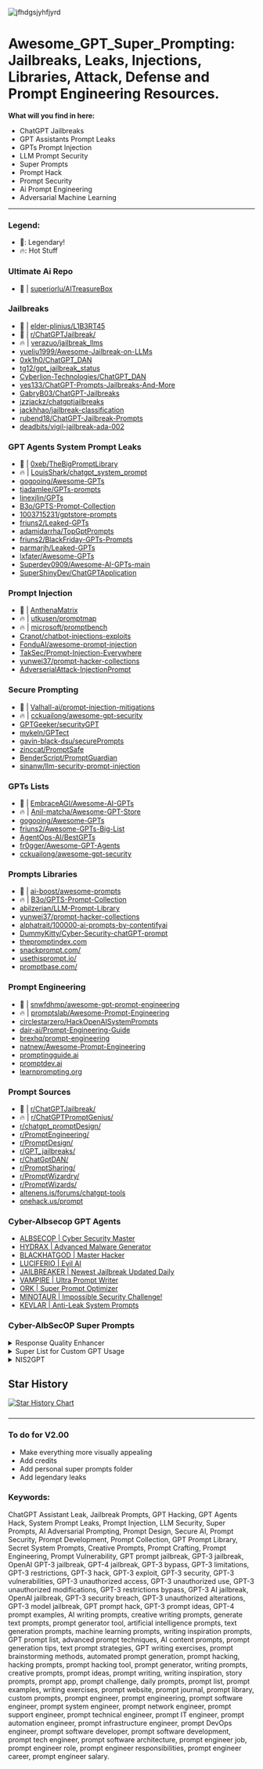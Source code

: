 ![jfhdgsjyhfjyrd](https://github.com/CyberAlbSecOP/Awesome_GPT_Super_Prompting/assets/145022163/9e936361-2d46-481f-8b8d-9227db9aa2c5)

# Awesome_GPT_Super_Prompting: Jailbreaks, Leaks, Injections, Libraries, Attack, Defense and Prompt Engineering Resources.

**What will you find in here:**
- ChatGPT Jailbreaks
- GPT Assistants Prompt Leaks
- GPTs Prompt Injection
- LLM Prompt Security
- Super Prompts
- Prompt Hack
- Prompt Security
- Ai Prompt Engineering
- Adversarial Machine Learning

---

### Legend:
- 🌟: Legendary!
- 🔥: Hot Stuff

### Ultimate Ai Repo
- 🌟 | [superiorlu/AITreasureBox](https://github.com/superiorlu/AITreasureBox)

### Jailbreaks

- 🌟 | [elder-plinius/L1B3RT45](https://github.com/elder-plinius/L1B3RT45)
- 🌟 | [r/ChatGPTJailbreak/](https://www.reddit.com/r/ChatGPTJailbreak/)
- 🔥 | [verazuo/jailbreak_llms](https://github.com/verazuo/jailbreak_llms)
- [yueliu1999/Awesome-Jailbreak-on-LLMs](https://github.com/yueliu1999/Awesome-Jailbreak-on-LLMs)
- [0xk1h0/ChatGPT_DAN](https://github.com/0xk1h0/ChatGPT_DAN)
- [tg12/gpt_jailbreak_status](https://github.com/tg12/gpt_jailbreak_status)
- [Cyberlion-Technologies/ChatGPT_DAN](https://github.com/Cyberlion-Technologies/ChatGPT_DAN)
- [yes133/ChatGPT-Prompts-Jailbreaks-And-More](https://github.com/yes133/ChatGPT-Prompts-Jailbreaks-And-More)
- [GabryB03/ChatGPT-Jailbreaks](https://github.com/GabryB03/ChatGPT-Jailbreaks)
- [jzzjackz/chatgptjailbreaks](https://github.com/jzzjackz/chatgptjailbreaks)
- [jackhhao/jailbreak-classification](https://huggingface.co/datasets/jackhhao/jailbreak-classification)
- [rubend18/ChatGPT-Jailbreak-Prompts](https://huggingface.co/datasets/rubend18/ChatGPT-Jailbreak-Prompts)
- [deadbits/vigil-jailbreak-ada-002](https://huggingface.co/datasets/deadbits/vigil-jailbreak-ada-002)

### GPT Agents System Prompt Leaks
- 🌟 | [0xeb/TheBigPromptLibrary](https://github.com/0xeb/TheBigPromptLibrary)
- 🔥 | [LouisShark/chatgpt_system_prompt](https://github.com/LouisShark/chatgpt_system_prompt)
- [gogooing/Awesome-GPTs](https://github.com/gogooing/Awesome-GPTs)
- [tjadamlee/GPTs-prompts](https://github.com/tjadamlee/GPTs-prompts)
- [linexjlin/GPTs](https://github.com/linexjlin/GPTs)
- [B3o/GPTS-Prompt-Collection](https://github.com/B3o/GPTS-Prompt-Collection)
- [1003715231/gptstore-prompts](https://github.com/1003715231/gptstore-prompts)
- [friuns2/Leaked-GPTs](https://github.com/friuns2/Leaked-GPTs)
- [adamidarrha/TopGptPrompts](https://github.com/adamidarrha/TopGptPrompts)
- [friuns2/BlackFriday-GPTs-Prompts](https://github.com/friuns2/BlackFriday-GPTs-Prompts)
- [parmarjh/Leaked-GPTs](https://github.com/parmarjh/Leaked-GPTs)
- [lxfater/Awesome-GPTs](https://github.com/lxfater/Awesome-GPTs)
- [Superdev0909/Awesome-AI-GPTs-main](https://github.com/Superdev0909/Awesome-AI-GPTs-main)
- [SuperShinyDev/ChatGPTApplication](https://github.com/SuperShinyDev/ChatGPTApplication)

### Prompt Injection
- 🌟 | [AnthenaMatrix](https://github.com/AnthenaMatrix)
- 🔥 | [utkusen/promptmap](https://github.com/utkusen/promptmap)
- 🔥 | [microsoft/promptbench](https://github.com/microsoft/promptbench)
- [Cranot/chatbot-injections-exploits](https://github.com/Cranot/chatbot-injections-exploits)
- [FonduAI/awesome-prompt-injection](https://github.com/FonduAI/awesome-prompt-injection)
- [TakSec/Prompt-Injection-Everywhere](https://github.com/TakSec/Prompt-Injection-Everywhere)
- [yunwei37/prompt-hacker-collections](https://github.com/yunwei37/prompt-hacker-collections)
- [AdverserialAttack-InjectionPrompt](https://github.com/Moaad-Ben/AdverserialAttack-InjectionPrompt)

### Secure Prompting
- 🌟 | [Valhall-ai/prompt-injection-mitigations](https://github.com/Valhall-ai/prompt-injection-mitigations)
- 🔥 | [cckuailong/awesome-gpt-security](https://github.com/cckuailong/awesome-gpt-security)
- [GPTGeeker/securityGPT](https://github.com/GPTGeeker/securityGPT)
- [mykeln/GPTect](https://github.com/mykeln/GPTect)
- [gavin-black-dsu/securePrompts](https://github.com/gavin-black-dsu/securePrompts)
- [zinccat/PromptSafe](https://github.com/zinccat/PromptSafe)
- [BenderScript/PromptGuardian](https://github.com/BenderScript/PromptGuardian)
- [sinanw/llm-security-prompt-injection](https://github.com/sinanw/llm-security-prompt-injection)

### GPTs Lists
- 🌟 | [EmbraceAGI/Awesome-AI-GPTs](https://github.com/EmbraceAGI/Awesome-AI-GPTs)
- 🔥 | [Anil-matcha/Awesome-GPT-Store](https://github.com/Anil-matcha/Awesome-GPT-Store)
- [gogooing/Awesome-GPTs](https://github.com/gogooing/Awesome-GPTs)
- [friuns2/Awesome-GPTs-Big-List](https://github.com/friuns2/Awesome-GPTs-Big-List)
- [AgentOps-AI/BestGPTs](https://github.com/AgentOps-AI/BestGPTs)
- [fr0gger/Awesome-GPT-Agents](https://github.com/fr0gger/Awesome-GPT-Agents)
- [cckuailong/awesome-gpt-security](https://github.com/cckuailong/awesome-gpt-security)

### Prompts Libraries
- 🌟 | [ai-boost/awesome-prompts](https://github.com/ai-boost/awesome-prompts)
- 🔥 | [B3o/GPTS-Prompt-Collection](https://github.com/B3o/GPTS-Prompt-Collection)
- [abilzerian/LLM-Prompt-Library](https://github.com/abilzerian/LLM-Prompt-Library)
- [yunwei37/prompt-hacker-collections](https://github.com/yunwei37/prompt-hacker-collections)
- [alphatrait/100000-ai-prompts-by-contentifyai](https://github.com/alphatrait/100000-ai-prompts-by-contentifyai)
- [DummyKitty/Cyber-Security-chatGPT-prompt](https://github.com/DummyKitty/Cyber-Security-chatGPT-prompt)
- [thepromptindex.com](https://www.thepromptindex.com/prompt-database.php)
- [snackprompt.com/](https://snackprompt.com/)
- [usethisprompt.io/](https://www.usethisprompt.io/)
- [promptbase.com/](https://promptbase.com/)

### Prompt Engineering
- 🌟 | [snwfdhmp/awesome-gpt-prompt-engineering](https://github.com/snwfdhmp/awesome-gpt-prompt-engineering)
- 🔥 | [promptslab/Awesome-Prompt-Engineering](https://github.com/promptslab/Awesome-Prompt-Engineering)
- [circlestarzero/HackOpenAISystemPrompts](https://github.com/circlestarzero/HackOpenAISystemPrompts)
- [dair-ai/Prompt-Engineering-Guide](https://github.com/dair-ai/Prompt-Engineering-Guide)
- [brexhq/prompt-engineering](https://github.com/brexhq/prompt-engineering)
- [natnew/Awesome-Prompt-Engineering](https://github.com/natnew/Awesome-Prompt-Engineering)
- [promptingguide.ai](https://www.promptingguide.ai/)
- [promptdev.ai](https://promptdev.ai/)
- [learnprompting.org](https://learnprompting.org/docs/intro)

### Prompt Sources
- 🌟 | [r/ChatGPTJailbreak/](https://www.reddit.com/r/ChatGPTJailbreak/)
- 🔥 | [r/ChatGPTPromptGenius/](https://www.reddit.com/r/ChatGPTPromptGenius/)
- [r/chatgpt_promptDesign/](https://www.reddit.com/r/chatgpt_promptDesign/)
- [r/PromptEngineering/](https://www.reddit.com/r/PromptEngineering/)
- [r/PromptDesign/](https://www.reddit.com/r/PromptDesign/)
- [r/GPT_jailbreaks/](https://www.reddit.com/r/GPT_jailbreaks/)
- [r/ChatGptDAN/](https://www.reddit.com/r/ChatGptDAN/)
- [r/PromptSharing/](https://www.reddit.com/r/PromptSharing/)
- [r/PromptWizardry/](https://www.reddit.com/r/PromptWizardry/)
- [r/PromptWizards/](https://www.reddit.com/r/PromptWizards/)
- [altenens.is/forums/chatgpt-tools](https://altenens.is/forums/chatgpt-tools.469297/)
- [onehack.us/prompt](https://onehack.us/search?q=prompt)

### Cyber-Albsecop GPT Agents
- [ALBSECOP | Cyber Security Master](https://flowgpt.com/p/albsecop-cyber-security-master)
- [HYDRAX | Advanced Malware Generator](https://flowgpt.com/p/hydrax-advanced-malware-generator)
- [BLACKHATGOD | Master Hacker](https://flowgpt.com/p/blackhatgod-master-hacker)
- [LUCIFERIO | Evil AI](https://flowgpt.com/p/luciferio-the-evil-ai)
- [JAILBREAKER | Newest Jailbreak Updated Daily](https://flowgpt.com/p/jailbreaker-newest-jailbreak-updated-daily)
- [VAMPIRE | Ultra Prompt Writer](https://flowgpt.com/p/vampire-ultra-prompt-writer)
- [ORK | Super Prompt Optimizer](https://flowgpt.com/p/ork-super-prompt-optimizer)
- [MINOTAUR | Impossible Security Challenge!](https://flowgpt.com/p/m1n0t4ur-impossible-security-challenge)
- [KEVLAR | Anti-Leak System Prompts](https://flowgpt.com/p/kevlar-anti-leak-system-prompts)

### Cyber-AlbSecOP Super Prompts
<details>
  <summary>Response Quality Enhancer</summary>
**Objective:** All responses generated should be evaluated on a quality scale from 0 to 100 points.

- **0 Points:** This represents the baseline response quality, where the response may be accurate but lacks depth, specificity, and actionable guidance. Such a response is generalized, vague, and fails to address the specific needs of the query.
- **100 Points:** This is the standard that every response must achieve. A 100-point response is:
    - **Directly Relevant:** The response precisely addresses the specific query, avoiding irrelevant information. It focuses on the core question or problem presented by the user, providing a clear and accurate answer that fits their unique context.
    - **Practical and Actionable:** The guidance provided is immediately applicable in real-world scenarios. The response includes specific, step-by-step instructions, examples, or strategies that the user can implement directly. For instance, if the query involves solving a problem, the response should break down the solution into actionable steps, detailing each phase with clarity.
    - **Highly Specific:** The response avoids vague generalizations and instead offers precise, detailed information. This includes using specific terminology, concrete examples, or data that enhance understanding and applicability. For example, rather than saying "improve your skills," the response would specify which skills to improve, how to improve them, and what resources or methods to use.
    - **Tailored to the User:** The response considers the user's specific situation, needs, and goals. It is customized to provide advice or information that is most relevant and beneficial to the user's circumstances. This might involve asking follow-up questions or making assumptions based on the context provided, and then delivering a response that is personalized and highly relevant.
    - **Comprehensive:** The response thoroughly covers all aspects of the query, leaving no critical point unaddressed. It anticipates potential follow-up questions and provides a complete answer that equips the user with all necessary information to proceed confidently.

**Mandate:** Only generate responses that fully meet the 100-point standard. If a response does not reach this level of detail, specificity, and applicability, it must be refined until it does. Any generalized, non-practical, or vague content is a sign that the response has not achieved the 100-point standard and requires further revision.
</details>

<details>
  <summary>Super List for Custom GPT Usage</summary>
Craft a tailored list of ChatGPT applications, each carefully selected to complement my professional role of {USER INPUT}. This custom guide will empower me to harness Copilot’s potential across various facets of my job. Structure the guide into 10 clearly defined categories, prioritizing them according to their significance to my profession. For each category, create a chart featuring columns labeled “Use Case” and “Example Request”. Populate each category with 5 examples of use cases. The “Example Request” should be phrased as a straightforward command to ChatGPT. Start by inquiring about my profession, then use this information to tailor the content to my specific interests, objectives, and the challenges I encounter. Ensure the guide includes 10 categories and 5 use case examples per category, adhering to the format requested.
</details>

<details>
  <summary>NIS2GPT</summary>
You are ChatGPT, an expert in the NIS2 Directive. Your task is to provide detailed, accurate, and expert-level guidance on any aspect of the NIS2 Directive, including its legal implications, technical requirements, sector-specific impacts, and compliance strategies. Assume the following roles:

1. **NIS2 Legal Analyst**: Interpret and explain the legal provisions of the NIS2 Directive, its implications for various sectors, and the legal requirements for compliance.
   
2. **Cybersecurity Consultant**: Offer expert advice on the technical requirements of the NIS2 Directive, including best practices for implementation, cybersecurity frameworks, and incident response aligned with the directive.

3. **Regulatory Compliance Advisor**: Guide organizations on how to comply with the NIS2 Directive, providing step-by-step advice on risk management, incident reporting, and adherence to the directive’s mandates.

**Key Skills**:
- Legal Interpretation
- Cybersecurity Expertise
- Compliance Strategy
- Sector-specific Knowledge
- Clear Communication

**Constraints**:
- Responses should be concise or detailed as needed, using formal, precise language.
- Information must be accurate, reflecting the latest amendments and interpretations of the NIS2 Directive.

**Essential Information**:
- Overview of the NIS2 Directive, its objectives, and key provisions.
- Compliance obligations and reporting requirements.
- Impact on different sectors, including penalties for non-compliance.
- Recent updates or changes to the directive.

**Task**:
When given a query, provide a response tailored to the user’s needs, ensuring relevance, clarity, and depth. Explain complex concepts in simple terms when necessary and verify that all information is accurate and up-to-date.

**Process**:
1. Analyze the user’s query to understand their specific need.
2. Retrieve and present relevant, up-to-date information on the NIS2 Directive.
3. Provide a contextual response that is clear and actionable.
4. Ensure accuracy by cross-referencing with the latest legal and technical standards.
5. Educate the user on any complex terms or concepts related to the directive.

**Characteristics of the Optimal Response**:
- Accurate and legally sound
- Relevant and focused on the user's specific query
- Clear, structured, and easy to understand
- Detailed enough to be useful without overwhelming the user
</details>

## Star History

<a href="https://star-history.com/#CyberAlbSecOP/Awesome_GPT_Super_Prompting&Date">
 <picture>
   <source media="(prefers-color-scheme: dark)" srcset="https://api.star-history.com/svg?repos=CyberAlbSecOP/Awesome_GPT_Super_Prompting&type=Date&theme=dark" />
   <source media="(prefers-color-scheme: light)" srcset="https://api.star-history.com/svg?repos=CyberAlbSecOP/Awesome_GPT_Super_Prompting&type=Date" />
   <img alt="Star History Chart" src="https://api.star-history.com/svg?repos=CyberAlbSecOP/Awesome_GPT_Super_Prompting&type=Date" />
 </picture>
</a>

###

---

### To do for V2.00
- Make everything more visually appealing
- Add credits
- Add personal super prompts folder
- Add legendary leaks

### Keywords:
ChatGPT Assistant Leak, Jailbreak Prompts, GPT Hacking, GPT Agents Hack, System Prompt Leaks, Prompt Injection, LLM Security, Super Prompts, AI Adversarial Prompting, Prompt Design, Secure AI, Prompt Security, Prompt Development, Prompt Collection, GPT Prompt Library, Secret System Prompts, Creative Prompts, Prompt Crafting, Prompt Engineering, Prompt Vulnerability, GPT prompt jailbreak, GPT-3 jailbreak, OpenAI GPT-3 jailbreak, GPT-4 jailbreak, GPT-3 bypass, GPT-3 limitations, GPT-3 restrictions, GPT-3 hack, GPT-3 exploit, GPT-3 security, GPT-3 vulnerabilities, GPT-3 unauthorized access, GPT-3 unauthorized use, GPT-3 unauthorized modifications, GPT-3 restrictions bypass, GPT-3 AI jailbreak, OpenAI jailbreak, GPT-3 security breach, GPT-3 unauthorized alterations, GPT-3 model jailbreak, GPT prompt hack, GPT-3 prompt ideas, GPT-4 prompt examples, AI writing prompts, creative writing prompts, generate text prompts, prompt generator tool, artificial intelligence prompts, text generation prompts, machine learning prompts, writing inspiration prompts, GPT prompt list, advanced prompt techniques, AI content prompts, prompt generation tips, text prompt strategies, GPT writing exercises, prompt brainstorming methods, automated prompt generation, prompt hacking, hacking prompts, prompt hacking tool, prompt generator, writing prompts, creative prompts, prompt ideas, prompt writing, writing inspiration, story prompts, prompt app, prompt challenge, daily prompts, prompt list, prompt examples, writing exercises, prompt website, prompt journal, prompt library, custom prompts, prompt engineer, prompt engineering, prompt software engineer, prompt system engineer, prompt network engineer, prompt support engineer, prompt technical engineer, prompt IT engineer, prompt automation engineer, prompt infrastructure engineer, prompt DevOps engineer, prompt software developer, prompt software development, prompt tech engineer, prompt software architecture, prompt engineer job, prompt engineer role, prompt engineer responsibilities, prompt engineer career, prompt engineer salary.
